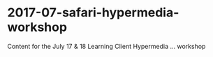 # 2017-07-safari-hypermedia-workshop
Content for the July 17 &amp; 18 Learning Client Hypermedia ... workshop
